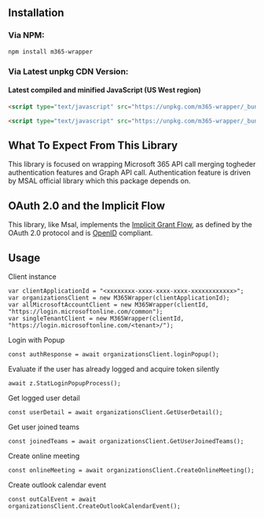 
## Installation
### Via NPM:

    npm install m365-wrapper

### Via Latest unpkg CDN Version:

#### Latest compiled and minified JavaScript (US West region)
```html
<script type="text/javascript" src="https://unpkg.com/m365-wrapper/_bundles/m365-wrapper.js"></script>
```
```html
<script type="text/javascript" src="https://unpkg.com/m365-wrapper/_bundles/m365-wrapper.min.js"></script>
````

## What To Expect From This Library

This library is focused on wrapping Microsoft 365 API call merging togheder authentication features and Graph API call.
Authentication feature is driven by MSAL official library which this package depends on.

## OAuth 2.0 and the Implicit Flow

This library, like Msal, implements the [Implicit Grant Flow](https://docs.microsoft.com/azure/active-directory/develop/v2-oauth2-implicit-grant-flow), as defined by the OAuth 2.0 protocol and is [OpenID](https://docs.microsoft.com/azure/active-directory/develop/v2-protocols-oidc) compliant.

## Usage

Client instance
```
var clientApplicationId = "<xxxxxxxx-xxxx-xxxx-xxxx-xxxxxxxxxxxx>";
var organizationsClient = new M365Wrapper(clientApplicationId);
var allMicrosoftAccountClient = new M365Wrapper(clientId, "https://login.microsoftonline.com/common");
var singleTenantClient = new M365Wrapper(clientId, "https://login.microsoftonline.com/<tenant>/");
```

Login with Popup
```
const authResponse = await organizationsClient.loginPopup();
``` 

Evaluate if the user has already logged and acquire token silently
```
await z.StatLoginPopupProcess();
``` 

Get logged user detail
```
const userDetail = await organizationsClient.GetUserDetail();
``` 

Get user joined teams
```
const joinedTeams = await organizationsClient.GetUserJoinedTeams();
``` 

Create online meeting
```
const onlineMeeting = await organizationsClient.CreateOnlineMeeting();
``` 

Create outlook calendar event
```
const outCalEvent = await organizationsClient.CreateOutlookCalendarEvent();
``` 




